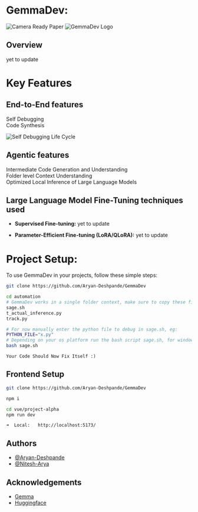 # GemmaDev: 
![Camera Ready Paper](https://drive.google.com/file/d/1Xdrp0SXQsaosv2EwarC26UG92DhgwuVu/view?usp=sharing)
![GemmaDev Logo](https://cdn.discordapp.com/attachments/835750351621718030/1236933280327274558/image.png?ex=6639cf63&is=66387de3&hm=132de73041f8a781d7103b05f6ca0c42bf6a26e9784275361576804edeecc97b&)

## Overview

yet to update

# Key Features
## End-to-End features
Self Debugging
<br>
Code Synthesis
<br>

![Self Debugging Life Cycle](https://github.com/Aryan-Deshpande/GemmaDev/assets/72693780/2516b6d6-2226-4c26-96f3-b1dba994cc47)

## Agentic features
Intermediate Code Generation and Understanding
<br>
Folder level Context Understanding
<br>
Optimized Local Inference of Large Language Models
<br>

## Large Language Model Fine-Tuning techniques used

- **Supervised Fine-tuning:** 
yet to update

- **Parameter-Efficient Fine-tuning (LoRA/QLoRA):** 
yet to update

# **Project Setup:**
To use GemmaDev in your projects, follow these simple steps:

```sh
git clone https://github.com/Aryan-Deshpande/GemmaDev
```

```sh
cd automation
# GemmaDev works in a single folder context, make sure to copy these files into the specfic directory you need
sage.sh
t_actual_inference.py
track.py
```

```sh
# For now manually enter the python file to debug in sage.sh, eg:
PYTHON_FILE="x.py" 
# Depending on your os platform run the bash script sage.sh, for windows:
bash sage.sh
```

```
Your Code Should Now Fix Itself :)
```

## Frontend Setup
```sh
git clone https://github.com/Aryan-Deshpande/GemmaDev
```

```sh
npm i
```

```sh
cd vue/project-alpha
npm run dev
```

```
➜  Local:   http://localhost:5173/
```

## Authors

- [@Aryan-Deshpande](https://github.com/Aryan-Deshpande)
- [@Nitesh-Arya](https://github.com/Aryan-Deshpande)



## Acknowledgements
 - [Gemma](https://awesomeopensource.com/project/elangosundar/awesome-README-templates)
 - [Huggingface](https://github.com/matiassingers/awesome-readme)

